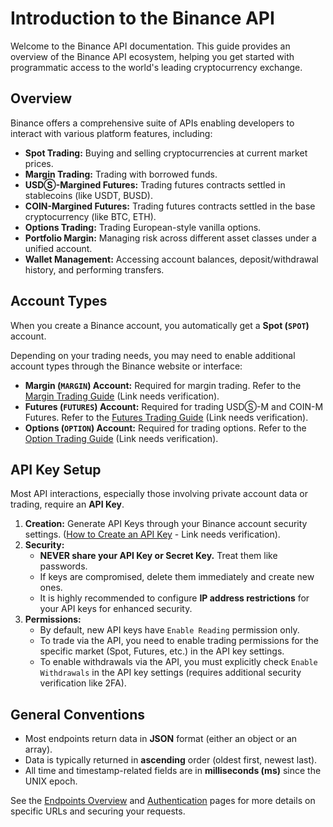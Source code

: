 # Introduction to the Binance API

Welcome to the Binance API documentation. This guide provides an overview of the Binance API ecosystem, helping you get started with programmatic access to the world's leading cryptocurrency exchange.

## Overview

Binance offers a comprehensive suite of APIs enabling developers to interact with various platform features, including:

*   **Spot Trading:** Buying and selling cryptocurrencies at current market prices.
*   **Margin Trading:** Trading with borrowed funds.
*   **USDⓈ-Margined Futures:** Trading futures contracts settled in stablecoins (like USDT, BUSD).
*   **COIN-Margined Futures:** Trading futures contracts settled in the base cryptocurrency (like BTC, ETH).
*   **Options Trading:** Trading European-style vanilla options.
*   **Portfolio Margin:** Managing risk across different asset classes under a unified account.
*   **Wallet Management:** Accessing account balances, deposit/withdrawal history, and performing transfers.

## Account Types

When you create a Binance account, you automatically get a **Spot (`SPOT`)** account.

Depending on your trading needs, you may need to enable additional account types through the Binance website or interface:

*   **Margin (`MARGIN`) Account:** Required for margin trading. Refer to the [Margin Trading Guide](https://www.binance.com/en/support/faq/margin-trading-guide-360030300491) (Link needs verification).
*   **Futures (`FUTURES`) Account:** Required for trading USDⓈ-M and COIN-M Futures. Refer to the [Futures Trading Guide](https://www.binance.com/en/support/faq/futures-trading-guide-360033761971) (Link needs verification).
*   **Options (`OPTION`) Account:** Required for trading options. Refer to the [Option Trading Guide](https://www.binance.com/en/support/faq/options-trading-guide-360036950831) (Link needs verification).

## API Key Setup

Most API interactions, especially those involving private account data or trading, require an **API Key**.

1.  **Creation:** Generate API Keys through your Binance account security settings. ([How to Create an API Key](https://www.binance.com/en/support/faq/how-to-create-api-keys-on-binance-360002502072) - Link needs verification).
2.  **Security:**
    *   **NEVER share your API Key or Secret Key.** Treat them like passwords.
    *   If keys are compromised, delete them immediately and create new ones.
    *   It is highly recommended to configure **IP address restrictions** for your API keys for enhanced security.
3.  **Permissions:**
    *   By default, new API keys have `Enable Reading` permission only.
    *   To trade via the API, you need to enable trading permissions for the specific market (Spot, Futures, etc.) in the API key settings.
    *   To enable withdrawals via the API, you must explicitly check `Enable Withdrawals` in the API key settings (requires additional security verification like 2FA).

## General Conventions

*   Most endpoints return data in **JSON** format (either an object or an array).
*   Data is typically returned in **ascending** order (oldest first, newest last).
*   All time and timestamp-related fields are in **milliseconds (ms)** since the UNIX epoch.

See the [Endpoints Overview](./endpoints.md) and [Authentication](./authentication.md) pages for more details on specific URLs and securing your requests. 